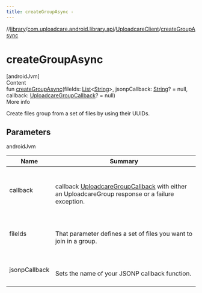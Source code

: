 ```yaml
---
title: createGroupAsync -
---
```

//[library](../../index.md)/[com.uploadcare.android.library.api](../index.md)/[UploadcareClient](index.md)/[createGroupAsync](create-group-async.md)



# createGroupAsync  
[androidJvm]  
Content  
fun [createGroupAsync](create-group-async.md)(fileIds: [List](https://kotlinlang.org/api/latest/jvm/stdlib/kotlin.collections/-list/index.html)<[String](https://kotlinlang.org/api/latest/jvm/stdlib/kotlin/-string/index.html)>, jsonpCallback: [String](https://kotlinlang.org/api/latest/jvm/stdlib/kotlin/-string/index.html)? = null, callback: [UploadcareGroupCallback](../../com.uploadcare.android.library.callbacks/-uploadcare-group-callback/index.md)? = null)  
More info  


Create files group from a set of files by using their UUIDs.



## Parameters  
  
androidJvm  
  
|  Name|  Summary| 
|---|---|
| <a name="com.uploadcare.android.library.api/UploadcareClient/createGroupAsync/#kotlin.collections.List[kotlin.String]#kotlin.String?#com.uploadcare.android.library.callbacks.UploadcareGroupCallback?/PointingToDeclaration/"></a>callback| <a name="com.uploadcare.android.library.api/UploadcareClient/createGroupAsync/#kotlin.collections.List[kotlin.String]#kotlin.String?#com.uploadcare.android.library.callbacks.UploadcareGroupCallback?/PointingToDeclaration/"></a><br><br>callback  [UploadcareGroupCallback](../../com.uploadcare.android.library.callbacks/-uploadcare-group-callback/index.md) with either an UploadcareGroup response or a failure exception.<br><br>
| <a name="com.uploadcare.android.library.api/UploadcareClient/createGroupAsync/#kotlin.collections.List[kotlin.String]#kotlin.String?#com.uploadcare.android.library.callbacks.UploadcareGroupCallback?/PointingToDeclaration/"></a>fileIds| <a name="com.uploadcare.android.library.api/UploadcareClient/createGroupAsync/#kotlin.collections.List[kotlin.String]#kotlin.String?#com.uploadcare.android.library.callbacks.UploadcareGroupCallback?/PointingToDeclaration/"></a><br><br>That parameter defines a set of files you want to join in a group.<br><br>
| <a name="com.uploadcare.android.library.api/UploadcareClient/createGroupAsync/#kotlin.collections.List[kotlin.String]#kotlin.String?#com.uploadcare.android.library.callbacks.UploadcareGroupCallback?/PointingToDeclaration/"></a>jsonpCallback| <a name="com.uploadcare.android.library.api/UploadcareClient/createGroupAsync/#kotlin.collections.List[kotlin.String]#kotlin.String?#com.uploadcare.android.library.callbacks.UploadcareGroupCallback?/PointingToDeclaration/"></a><br><br>Sets the name of your JSONP callback function.<br><br>
  
  



